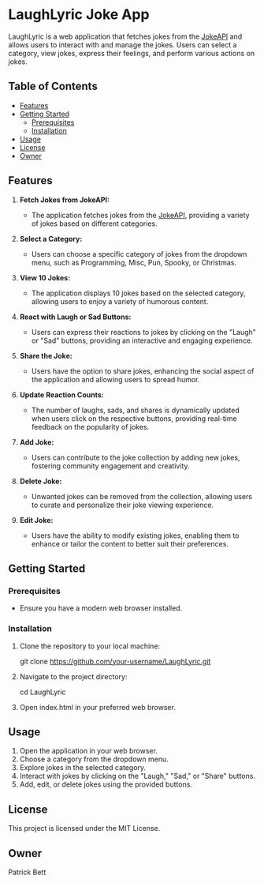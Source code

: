 # LaughLyric Joke App

LaughLyric is a web application that fetches jokes from the [JokeAPI](https://v2.jokeapi.dev/) and allows users to interact with and manage the jokes. Users can select a category, view jokes, express their feelings, and perform various actions on jokes.

## Table of Contents

- [Features](#features)
- [Getting Started](#getting-started)
  - [Prerequisites](#prerequisites)
  - [Installation](#installation)
- [Usage](#usage)
- [License](#license)
- [Owner](#owner)

## Features

1. **Fetch Jokes from JokeAPI:**
   - The application fetches jokes from the [JokeAPI](https://v2.jokeapi.dev/), providing a variety of jokes based on different categories.

2. **Select a Category:**
   - Users can choose a specific category of jokes from the dropdown menu, such as Programming, Misc, Pun, Spooky, or Christmas.

3. **View 10 Jokes:**
   - The application displays 10 jokes based on the selected category, allowing users to enjoy a variety of humorous content.

4. **React with Laugh or Sad Buttons:**
   - Users can express their reactions to jokes by clicking on the "Laugh" or "Sad" buttons, providing an interactive and engaging experience.

5. **Share the Joke:**
   - Users have the option to share jokes, enhancing the social aspect of the application and allowing users to spread humor.

6. **Update Reaction Counts:**
   - The number of laughs, sads, and shares is dynamically updated when users click on the respective buttons, providing real-time feedback on the popularity of jokes.

7. **Add Joke:**
   - Users can contribute to the joke collection by adding new jokes, fostering community engagement and creativity.

8. **Delete Joke:**
   - Unwanted jokes can be removed from the collection, allowing users to curate and personalize their joke viewing experience.

9. **Edit Joke:**
   - Users have the ability to modify existing jokes, enabling them to enhance or tailor the content to better suit their preferences.

## Getting Started

### Prerequisites

- Ensure you have a modern web browser installed.

### Installation

1. Clone the repository to your local machine:

   git clone https://github.com/your-username/LaughLyric.git

2. Navigate to the project directory:

   cd LaughLyric

3. Open index.html in your preferred web browser.

## Usage

1. Open the application in your web browser.
2. Choose a category from the dropdown menu.
3. Explore jokes in the selected category.
4. Interact with jokes by clicking on the "Laugh," "Sad," or "Share" buttons.
5. Add, edit, or delete jokes using the provided buttons.

## License

This project is licensed under the MIT License.

## Owner

Patrick Bett